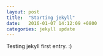 ```yaml
---
layout: post
title:  "Starting jekyll"
date:   2016-01-07 14:12:09 +0800
categories: jekyll update
---
```

Testing jekyll first entry. :)
